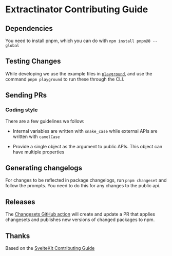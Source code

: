# Extractinator Contributing Guide

## Dependencies

You need to install pnpm, which you can do with `npm install pnpm@8 --global`

## Testing Changes

While developing we use the example files in [`playground`](./playground/), and use the command `pnpm playground` to run these through the CLI.

## Sending PRs

### Coding style

There are a few guidelines we follow:

- Internal variables are written with `snake_case` while external APIs are written with `camelCase`

- Provide a single object as the argument to public APIs. This object can have multiple properties

## Generating changelogs

For changes to be reflected in package changelogs, run `pnpm changeset` and follow the prompts. You need to do this for any changes to the public api.

## Releases

The [Changesets GitHub action](https://github.com/changesets/action#with-publishing) will create and update a PR that applies changesets and publishes new versions of changed packages to npm.

## Thanks

Based on the [SvelteKit Contributing Guide](https://github.com/sveltejs/kit/blob/ce4fd764e271b1a461979dfaf9698af6f36e3714/CONTRIBUTING.md)